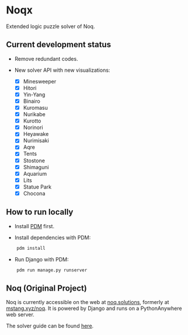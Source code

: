 # Noqx

Extended logic puzzle solver of Noq.

## Current development status

- Remove redundant codes.

- New solver API with new visualizations:

  - [x] Minesweeper
  - [x] Hitori
  - [x] Yin-Yang
  - [x] Binairo
  - [x] Kuromasu
  - [x] Nurikabe
  - [x] Kurotto
  - [x] Norinori
  - [x] Heyawake
  - [x] Nurimisaki
  - [x] Aqre
  - [x] Tents
  - [x] Stostone
  - [x] Shimaguni
  - [x] Aquarium
  - [x] Lits
  - [x] Statue Park
  - [x] Chocona

## How to run locally

- Install [PDM](https://pdm-project.org/latest/) first.

- Install dependencies with PDM:

```bash
    pdm install
```

- Run Django with PDM:

```bash
    pdm run manage.py runserver
```

## Noq (Original Project)

Noq is currently accessible on the web at [noq.solutions](https://www.noq.solutions/), formerly at [mstang.xyz/noq](https://www.mstang.xyz/noq). It is powered by Django and runs on a PythonAnywhere web server.

The solver guide can be found [here](./solvers/utils/README.md).
